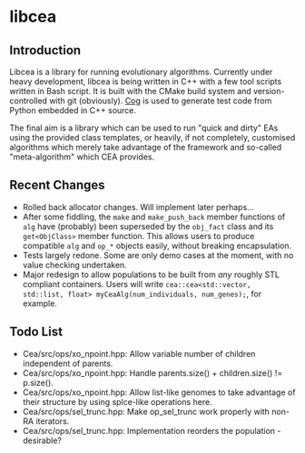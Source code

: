 libcea
======

Introduction
------------

Libcea is a library for running evolutionary algorithms. Currently under heavy development, libcea is being written in C++ with a few tool scripts written in Bash script. It is built with the CMake build system and version-controlled with git (obviously). [Cog][coglink] is used to generate test code from Python embedded in C++ source.

[coglink]: http://nedbatchelder.com/code/cog/

The final aim is a library which can be used to run "quick and dirty" EAs using the provided class templates, or heavily, if not completely, customised algorithms which merely take advantage of the framework and so-called "meta-algorithm" which CEA provides.

Recent Changes
--------------

+ Rolled back allocator changes. Will implement later perhaps...
+ After some fiddling, the `make` and `make_push_back` member functions of `alg` have (probably) been superseded by the `obj_fact` class and its `get<ObjClass>` member function. This allows users to produce compatible `alg` and `op_*` objects easily, without breaking encapsulation.
+ Tests largely redone. Some are only demo cases at the moment, with no value checking undertaken.
+ Major redesign to allow populations to be built from _any_ roughly STL compliant containers. Users will write `cea::cea<std::vector, std::list, float> myCeaAlg(num_individuals, num_genes);`, for example.

Todo List
---------

+ Cea/src/ops/xo\_npoint.hpp: Allow variable number of children independent of parents.
+ Cea/src/ops/xo\_npoint.hpp: Handle parents.size() + children.size() != p.size().
+ Cea/src/ops/xo\_npoint.hpp: Allow list-like genomes to take advantage of their structure by using splce-like operations here.
+ Cea/src/ops/sel\_trunc.hpp: Make op\_sel\_trunc work properly with non-RA iterators.
+ Cea/src/ops/sel\_trunc.hpp: Implementation reorders the population - desirable? 
